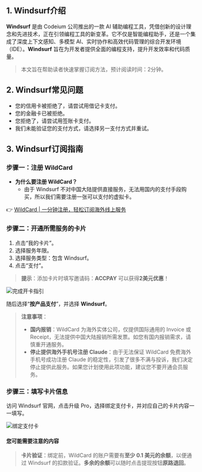 ## 1. Windsurf介绍

**Windsurf** 是由 Codeium 公司推出的一款 AI 辅助编程工具，凭借创新的设计理念和先进技术，正在引领编程工具的新变革。它不仅是智能编程助手，还是一个集成了深度上下文感知、多模型 AI、实时协作和高效代码管理的综合开发环境（IDE）。**Windsurf** 旨在为开发者提供全面的编程支持，提升开发效率和代码质量。

> 本文旨在帮助读者快速掌握订阅方法，预计阅读时间：2分钟。

## 2. Windsurf常见问题

- 您的信用卡被拒绝了，请尝试用借记卡支付。
- 您的金融卡已被拒绝。
- 您拒绝了，请尝试用签账卡支付。
- 我们未能验证您的支付方式，请选择另一支付方式并重试。

## 3. Windsurf订阅指南

### 步骤一：注册 WildCard

- **为什么要注册 WildCard？**
  - 由于 Windsurf 不对中国大陆提供直接服务，无法用国内的支付手段购买，所以我们需要注册一张可以支付的虚拟卡。

👉 [WildCard | 一分钟注册，轻松订阅海外线上服务](https://bit.ly/bewildcard)

### 步骤二：开通所需服务的卡片

1. 点击“我的卡片”。
2. 选择服务年限。
3. 选择服务类型：包含 Windsurf。
4. 点击“支付”。

> **提示**：添加卡片时填写邀请码：**ACCPAY** 可以获得**2美元优惠**！

![完成开卡指引](https://bit.ly/bewildcard)

随后选择“**按产品支付**”，并选择 **Windsurf**。

> **注意事项**：
> - **国内报销**：WildCard 为海外实体公司，仅提供国际通用的 Invoice 或 Receipt，无法提供中国大陆报销所需发票。如您有国内报销需求，请慎重开通服务。
> - **停止提供海外手机号注册 Claude**：由于无法保证 WildCard 免费海外手机号成功注册 Claude 的稳定性，引发了很多不满与投诉，我们决定停止提供此服务。如果您计划使用此项功能，建议您不要开通会员服务。

### 步骤三：填写卡片信息

访问 Windsurf 官网，点击升级 Pro，选择绑定支付卡，并对应自己的卡片内容一一填写。

![绑定支付卡](https://bit.ly/bewildcard)

#### 您可能需要注意的内容

> **卡片验证**：绑定前，WildCard 的账户需要有**至少 0.1 美元的余额**，以便通过 Windsurf 的扣款验证。**多余的余额**可以随时点击提现按钮**原路退回**。
